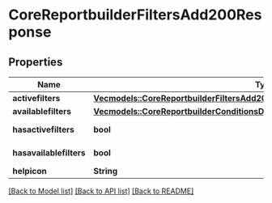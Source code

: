 # CoreReportbuilderFiltersAdd200Response

## Properties

Name | Type | Description | Notes
------------ | ------------- | ------------- | -------------
**activefilters** | [**Vec<models::CoreReportbuilderFiltersAdd200ResponseActivefiltersInner>**](core_reportbuilder_filters_add_200_response_activefilters_inner.md) |  | 
**availablefilters** | [**Vec<models::CoreReportbuilderConditionsDelete200ResponseAvailableconditionsInner>**](core_reportbuilder_conditions_delete_200_response_availableconditions_inner.md) |  | 
**hasactivefilters** | **bool** | hasactivefilters | [default to null]
**hasavailablefilters** | **bool** | hasavailablefilters | [default to null]
**helpicon** | **String** | helpicon | 

[[Back to Model list]](../README.md#documentation-for-models) [[Back to API list]](../README.md#documentation-for-api-endpoints) [[Back to README]](../README.md)


